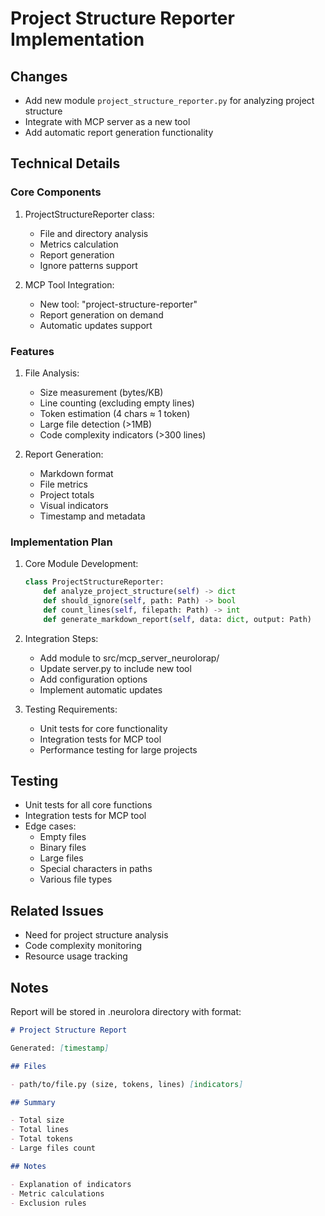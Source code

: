 # Project Structure Reporter Implementation

## Changes

- Add new module `project_structure_reporter.py` for analyzing project structure
- Integrate with MCP server as a new tool
- Add automatic report generation functionality

## Technical Details

### Core Components

1. ProjectStructureReporter class:

   - File and directory analysis
   - Metrics calculation
   - Report generation
   - Ignore patterns support

2. MCP Tool Integration:
   - New tool: "project-structure-reporter"
   - Report generation on demand
   - Automatic updates support

### Features

1. File Analysis:

   - Size measurement (bytes/KB)
   - Line counting (excluding empty lines)
   - Token estimation (4 chars ≈ 1 token)
   - Large file detection (>1MB)
   - Code complexity indicators (>300 lines)

2. Report Generation:
   - Markdown format
   - File metrics
   - Project totals
   - Visual indicators
   - Timestamp and metadata

### Implementation Plan

1. Core Module Development:

   ```python
   class ProjectStructureReporter:
       def analyze_project_structure(self) -> dict
       def should_ignore(self, path: Path) -> bool
       def count_lines(self, filepath: Path) -> int
       def generate_markdown_report(self, data: dict, output: Path)
   ```

2. Integration Steps:

   - Add module to src/mcp_server_neurolorap/
   - Update server.py to include new tool
   - Add configuration options
   - Implement automatic updates

3. Testing Requirements:
   - Unit tests for core functionality
   - Integration tests for MCP tool
   - Performance testing for large projects

## Testing

- Unit tests for all core functions
- Integration tests for MCP tool
- Edge cases:
  - Empty files
  - Binary files
  - Large files
  - Special characters in paths
  - Various file types

## Related Issues

- Need for project structure analysis
- Code complexity monitoring
- Resource usage tracking

## Notes

Report will be stored in .neurolora directory with format:

```markdown
# Project Structure Report

Generated: [timestamp]

## Files

- path/to/file.py (size, tokens, lines) [indicators]

## Summary

- Total size
- Total lines
- Total tokens
- Large files count

## Notes

- Explanation of indicators
- Metric calculations
- Exclusion rules
```
